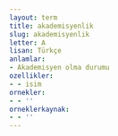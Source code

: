 ```yaml
---
layout: term
title: akademisyenlik
slug: akademisyenlik
letter: A
lisan: Türkçe
anlamlar:
- Akademisyen olma durumu
ozellikler:
- - isim
ornekler:
- - ''
orneklerkaynak:
- - ''
---
```

